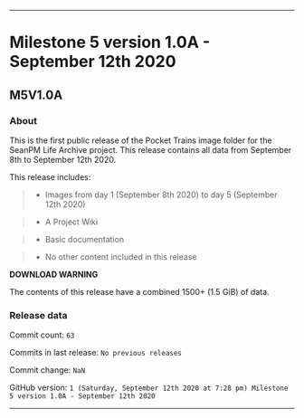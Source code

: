 
***

# Milestone 5 version 1.0A - September 12th 2020

## M5V1.0A

### About

This is the first public release of the Pocket Trains image folder for the SeanPM Life Archive project. This release contains all data from September 8th to September 12th 2020.

This release includes:

> * Images from day 1 (September 8th 2020) to day 5 (September 12th 2020)

> * A Project Wiki

> * Basic documentation

> * No other content included in this release

**DOWNLOAD WARNING**

The contents of this release have a combined 1500+ (1.5 GiB) of data.

### Release data

Commit count: `63`

Commits in last release: `No previous releases`

Commit change: `NaN`

GitHub version: `1 (Saturday, September 12th 2020 at 7:28 pm) Milestone 5 version 1.0A - September 12th 2020`

***
